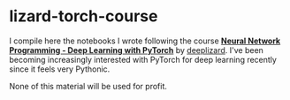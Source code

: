 # lizard-torch-course

I compile here the notebooks I wrote following the course [__Neural Network Programming - Deep Learning with PyTorch__](https://deeplizard.com/learn/playlist/PLZbbT5o_s2xrfNyHZsM6ufI0iZENK9xgG) by [deeplizard](https://twitter.com/deeplizard). I've been becoming increasingly interested with PyTorch for deep learning recently since it feels very Pythonic.


None of this material will be used for profit. 
